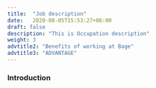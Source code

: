```yaml
---
title:  "Job description"
date:   2020-08-05T15:53:27+06:00
draft: false
description: "This is Occupation description"
weight: 3
advtitle2: "Benefits of working at Bage"
advtitle3: "ADVANTAGE"
---
```


### Introduction